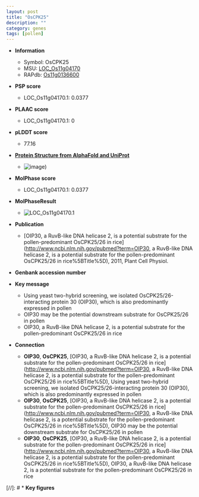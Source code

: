 ```yaml
---
layout: post
title: "OsCPK25"
description: ""
category: genes
tags: [pollen]
---
```


* **Information**  
    + Symbol: OsCPK25  
    + MSU: [LOC_Os11g04170](http://rice.plantbiology.msu.edu/cgi-bin/ORF_infopage.cgi?orf=LOC_Os11g04170)  
    + RAPdb: [Os11g0136600](http://rapdb.dna.affrc.go.jp/viewer/gbrowse_details/irgsp1?name=Os11g0136600)  

* **PSP score**  
    + LOC_Os11g04170.1: 0.0377 

* **PLAAC score**  
    + LOC_Os11g04170.1: 0 

* **pLDDT score**
    + 77.16

* **[Protein Structure from AlphaFold and UniProt](https://www.uniprot.org/uniprotkb/Q2RAV0/entry#structure)**
    + ![image](https://ricepsp.github.io/images/Q2/AF-Q2RAV0-F1.png))

* **MolPhase score**
    + LOC_Os11g04170.1: 0.0377

* **MolPhaseResult**
    + ![LOC_Os11g04170.1](https://ricepsp.github.io/pictures/LOC_Os11g/LOC_Os11g04170.1.png)

* **Publication**  
    + [OIP30, a RuvB-like DNA helicase 2, is a potential substrate for the pollen-predominant OsCPK25/26 in rice](http://www.ncbi.nlm.nih.gov/pubmed?term=OIP30, a RuvB-like DNA helicase 2, is a potential substrate for the pollen-predominant OsCPK25/26 in rice%5BTitle%5D), 2011, Plant Cell Physiol.

* **Genbank accession number**  

* **Key message**  
    + Using yeast two-hybrid screening, we isolated OsCPK25/26-interacting protein 30 (OIP30), which is also predominantly expressed in pollen
    + OIP30 may be the potential downstream substrate for OsCPK25/26 in pollen
    + OIP30, a RuvB-like DNA helicase 2, is a potential substrate for the pollen-predominant OsCPK25/26 in rice

* **Connection**  
    + __OIP30__, __OsCPK25__, [OIP30, a RuvB-like DNA helicase 2, is a potential substrate for the pollen-predominant OsCPK25/26 in rice](http://www.ncbi.nlm.nih.gov/pubmed?term=OIP30, a RuvB-like DNA helicase 2, is a potential substrate for the pollen-predominant OsCPK25/26 in rice%5BTitle%5D), Using yeast two-hybrid screening, we isolated OsCPK25/26-interacting protein 30 (OIP30), which is also predominantly expressed in pollen
    + __OIP30__, __OsCPK25__, [OIP30, a RuvB-like DNA helicase 2, is a potential substrate for the pollen-predominant OsCPK25/26 in rice](http://www.ncbi.nlm.nih.gov/pubmed?term=OIP30, a RuvB-like DNA helicase 2, is a potential substrate for the pollen-predominant OsCPK25/26 in rice%5BTitle%5D), OIP30 may be the potential downstream substrate for OsCPK25/26 in pollen
    + __OIP30__, __OsCPK25__, [OIP30, a RuvB-like DNA helicase 2, is a potential substrate for the pollen-predominant OsCPK25/26 in rice](http://www.ncbi.nlm.nih.gov/pubmed?term=OIP30, a RuvB-like DNA helicase 2, is a potential substrate for the pollen-predominant OsCPK25/26 in rice%5BTitle%5D), OIP30, a RuvB-like DNA helicase 2, is a potential substrate for the pollen-predominant OsCPK25/26 in rice

[//]: # * **Key figures**  


